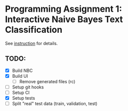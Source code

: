 # Programming Assignment 1: Interactive Naive Bayes Text Classification

See [instruction](instructions.pdf) for details.

## TODO:

- [x] Build NBC
- [x] Build UI
  - [ ] Remove generated files (rc)
- [ ] Setup git hooks
- [ ] Setup CI
- [x] Setup tests
- [ ] Split "real" test data (train, validation, test)
